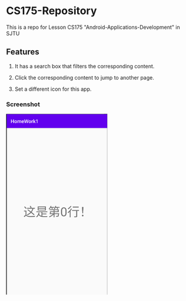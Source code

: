 # CS175-Repository

This is a repo for Lesson CS175 "Android-Applications-Development" in SJTU

## Features

1. It has a search box that filters the corresponding content.

2. Click the corresponding content to jump to another page.

3. Set a different icon for this app.

### Screenshot

<img src="README.assets/demonstration.gif" alt="demonstration" style="zoom:50%;" />